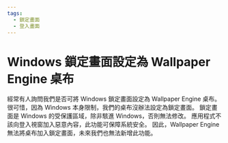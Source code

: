 ```yaml
---
tags:
  - 鎖定畫面
  - 登入畫面
---
```


# Windows 鎖定畫面設定為 Wallpaper Engine 桌布

經常有人詢問我們是否可將 Windows 鎖定畫面設定為 Wallpaper Engine 桌布。 很可惜，因為 Windows 本身限制，我們的桌布沒辦法設定為鎖定畫面。 鎖定畫面是 Windows 的受保護區域，除非駭進 Windows，否則無法修改。 應用程式不該向登入視窗加入惡意內容，此功能可保障系統安全。 因此，Wallpaper Engine 無法將桌布加入鎖定畫面，未來我們也無法新增此功能。
